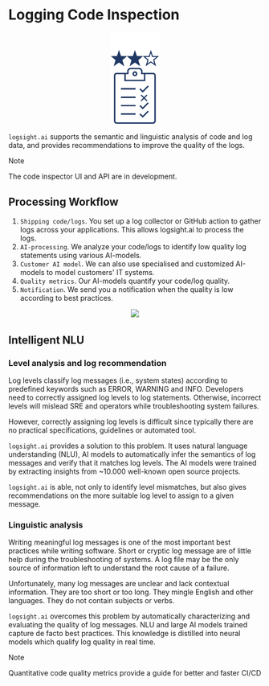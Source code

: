 # Logging Code Inspection

<div align=center>
<img width="100" src="./code_inspector.png"/>
</div>


`logsight.ai` supports the semantic and linguistic analysis of code and log data,
and provides recommendations to improve the quality of the logs.

> [!NOTE]
> The code inspector UI and API are in development.

## Processing Workflow

1. `Shipping code/logs`. You set up a log collector or GitHub action to gather logs across your applications. This allows logsight.ai to process the logs.
3. `AI-processing`. We analyze your code/logs to identify low quality log statements using various AI-models. 
4. `Customer AI model`. We can also use specialised and customized AI-models to model customers' IT systems. 
5. `Quality metrics`. Our AI-models quantify your code/log quality.
6. `Notification`. We send you a notification when the quality is low according to best practices.

<div align=center>
<img width="1000" src="/analyze_code/how_it_works.png"/>
</div>


## Intelligent NLU

### Level analysis and log recommendation
Log levels classify log messages (i.e., system states) according to predefined keywords such as ERROR, WARNING and INFO. Developers need to correctly assigned log levels to log statements. Otherwise, incorrect levels will mislead SRE and operators while troubleshooting system failures.

However, correctly assigning log levels is difficult since typically there are no practical specifications, guidelines or automated tool. 

`logsight.ai` provides a solution to this problem.
It uses natural language understanding (NLU), AI models to automatically infer the semantics of log messages and verify that it matches log levels.
The AI models were trained by extracting insights from ~10.000 well-known open source projects.

`logsight.ai` is able, not only to identify level mismatches, but also gives recommendations on the more suitable 
log level to assign to a given message.  


### Linguistic analysis
Writing meaningful log messages is one of the most important best practices while writing software. Short or cryptic log message are of little help during the troubleshooting of systems. A log file may be the only source of information left to understand the root cause of a failure.

Unfortunately, many log messages are unclear and lack contextual information. They are too short or too long. They mingle English and other languages. They do not contain subjects or verbs. 

`logsight.ai` overcomes this problem by automatically characterizing and evaluating the quality of log messages.
NLU and large AI models trained capture de facto best practices.
This knowledge is distilled into neural models which qualify log quality in real time.

> [!NOTE]
> Quantitative code quality metrics provide a guide for better and faster CI/CD